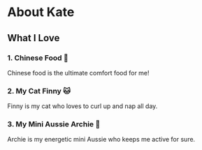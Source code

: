 # About Kate

## What I Love

### 1. Chinese Food 🍜
Chinese food is the ultimate comfort food for me!

### 2. My Cat Finny 🐱
Finny is my cat who loves to curl up and nap all day.

### 3. My Mini Aussie Archie 🐾
Archie is my energetic mini Aussie who keeps me active for sure.

